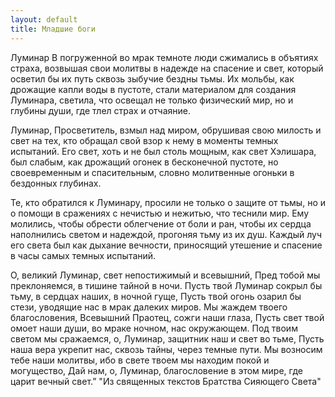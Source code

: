 ```yaml
---
layout: default
title: Младшие боги
---
```


Луминар
В погруженной во мрак темноте люди сжимались в объятиях страха, возвышая свои молитвы в надежде на спасение и свет, который осветил бы их путь сквозь зыбучие бездны тьмы. Их мольбы, как дрожащие капли воды в пустоте, стали материалом для создания Луминара, светила, что освещал не только физический мир, но и глубины души, где тлел страх и отчаяние.

Луминар, Просветитель, взмыл над миром, обрушивая свою милость и свет на тех, кто обращал свой взор к нему в моменты темных испытаний. Его свет, хоть и не был столь мощным, как свет Хэлишара, был слабым, как дрожащий огонек в бесконечной пустоте, но своевременным и спасительным, словно молитвенные огоньки в бездонных глубинах.

Те, кто обратился к Луминару, просили не только о защите от тьмы, но и о помощи в сражениях с нечистью и нежитью, что теснили мир. Ему молились, чтобы обрести облегчение от боли и ран, чтобы их сердца наполнились светом и надеждой, прогоняя тьму из их душ. Каждый луч его света был как дыхание вечности, приносящий утешение и спасение в часы самых темных испытаний.

О, великий Луминар, свет непостижимый и всевышний, Пред тобой мы преклоняемся, в тишине тайной в ночи.
Пусть твой Луминар сокрыл бы тьму, в сердцах наших, в ночной гуще, Пусть твой огонь озарил бы стези, уводящие нас в мрак далеких миров.
Мы жаждем твоего благословения, Всевышний Праотец, сожги наши глаза, Пусть свет твой омоет наши души, во мраке ночном, нас окружающем.
Под твоим светом мы сражаемся, о, Луминар, защитник наш и свет во тьме, Пусть наша вера укрепит нас, сквозь тайны, через темные пути.
Мы возносим тебе наши молитвы, ибо в свете твоем мы находим покой и могущество, Дай нам, о, Луминар, благословение в этом мире, где царит вечный свет.”
"Из священных текстов Братства Сияющего Света"